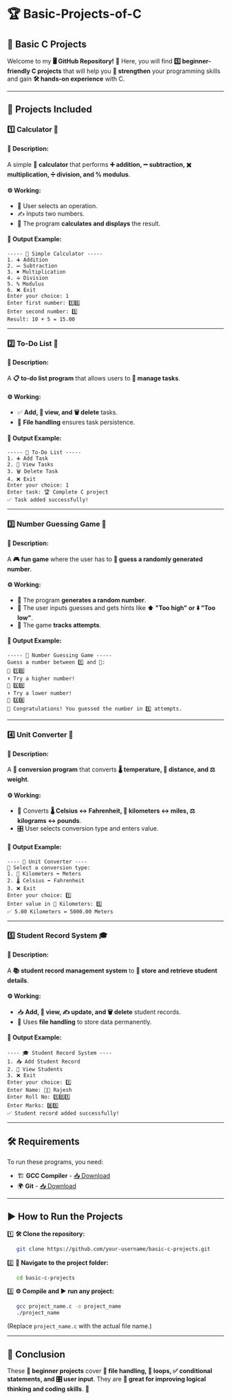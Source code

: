 # 🏆 Basic-Projects-of-C

## 🎯 Basic C Projects

Welcome to my **🖥️ GitHub Repository!** 🚀 Here, you will find **5️⃣ beginner-friendly C projects** that will help you **💪 strengthen** your programming skills and gain **🛠️ hands-on experience** with C.

---

## 📌 Projects Included

### 1️⃣ **Calculator** 🧮
#### 📖 Description:
A simple **🧮 calculator** that performs **➕ addition, ➖ subtraction, ✖️ multiplication, ➗ division, and % modulus**.

#### ⚙️ Working:
- 🔢 User selects an operation.
- ✍️ Inputs two numbers.
- 🎯 The program **calculates and displays** the result.

#### 🚀 Output Example:
```
----- 🧮 Simple Calculator -----
1. ➕ Addition
2. ➖ Subtraction
3. ✖️ Multiplication
4. ➗ Division
5. % Modulus
6. ❌ Exit
Enter your choice: 1
Enter first number: 1️⃣0️⃣
Enter second number: 5️⃣
Result: 10 + 5 = 15.00
```

---

### 2️⃣ **To-Do List** 📝
#### 📖 Description:
A **📋 to-do list program** that allows users to **📌 manage tasks**.

#### ⚙️ Working:
- ✅ **Add, 👀 view, and 🗑️ delete** tasks.
- 💾 **File handling** ensures task persistence.

#### 🚀 Output Example:
```
----- 📝 To-Do List -----
1. ➕ Add Task
2. 👀 View Tasks
3. 🗑️ Delete Task
4. ❌ Exit
Enter your choice: 1
Enter task: 🏆 Complete C project
✅ Task added successfully!
```

---

### 3️⃣ **Number Guessing Game** 🎲
#### 📖 Description:
A **🎮 fun game** where the user has to **🤔 guess a randomly generated number**.

#### ⚙️ Working:
- 🎲 The program **generates a random number**.
- 🎯 The user inputs guesses and gets hints like **⬆️ "Too high" or ⬇️ "Too low"**.
- 🔢 The game **tracks attempts**.

#### 🚀 Output Example:
```
----- 🎲 Number Guessing Game -----
Guess a number between 1️⃣ and 💯:
🔢 1️⃣0️⃣
⬆️ Try a higher number!
🔢 5️⃣0️⃣
⬇️ Try a lower number!
🔢 3️⃣8️⃣
🎉 Congratulations! You guessed the number in 5️⃣ attempts.
```

---

### 4️⃣ **Unit Converter** 🔄
#### 📖 Description:
A **🔄 conversion program** that converts **🌡️ temperature, 📏 distance, and ⚖️ weight**.

#### ⚙️ Working:
- 🔄 Converts **🌡️ Celsius ↔️ Fahrenheit, 📏 kilometers ↔️ miles, ⚖️ kilograms ↔️ pounds**.
- 🎛️ User selects conversion type and enters value.

#### 🚀 Output Example:
```
---- 🔄 Unit Converter ----
🔢 Select a conversion type:
1. 📏 Kilometers ➡️ Meters
2. 🌡️ Celsius ➡️ Fahrenheit
3. ❌ Exit
Enter your choice: 1️⃣
Enter value in 📏 Kilometers: 5️⃣
✅ 5.00 Kilometers = 5000.00 Meters
```

---

### 5️⃣ **Student Record System** 🎓
#### 📖 Description:
A **📚 student record management system** to **📝 store and retrieve student details**.

#### ⚙️ Working:
- 📥 **Add, 👀 view, ✍️ update, and 🗑️ delete** student records.
- 💾 Uses **file handling** to store data permanently.

#### 🚀 Output Example:
```
---- 🎓 Student Record System ----
1. 📥 Add Student Record
2. 👀 View Students
3. ❌ Exit
Enter your choice: 1️⃣
Enter Name: 🧑‍🎓 Rajesh
Enter Roll No: 1️⃣0️⃣1️⃣
Enter Marks: 8️⃣5️⃣
✅ Student record added successfully!
```

---

## 🛠️ Requirements

To run these programs, you need:
- 🏗️ **GCC Compiler** - [📥 Download](https://gcc.gnu.org/install/)
- 🌍 **Git** - [📥 Download](https://git-scm.com/downloads)

---

## ▶️ How to Run the Projects

1️⃣ **🛠️ Clone the repository:**
```sh
   git clone https://github.com/your-username/basic-c-projects.git
```

2️⃣ **📂 Navigate to the project folder:**
```sh
   cd basic-c-projects
```

3️⃣ **⚙️ Compile and ▶️ run any project:**
```sh
   gcc project_name.c -o project_name
   ./project_name
```
(Replace `project_name.c` with the actual file name.)

---

## 🎯 Conclusion

These **🔰 beginner projects** cover **📂 file handling, 🔄 loops, ✅ conditional statements, and 🎛️ user input**. They are **🎯 great for improving logical thinking and coding skills**. 🚀

